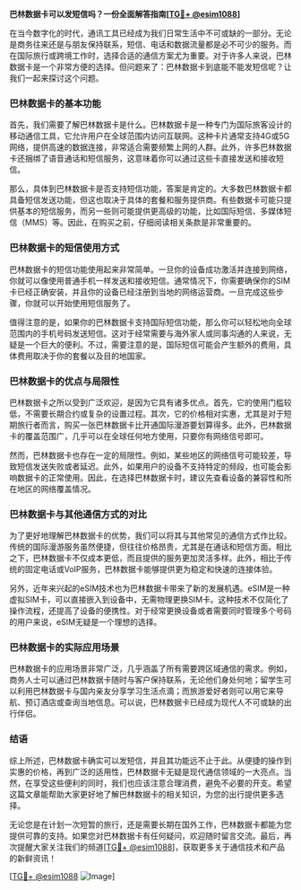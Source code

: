 **巴林数据卡可以发短信吗？一份全面解答指南[[TG💪+ @esim1088](https://t.me/s/esim1088)]**

在当今数字化的时代，通讯工具已经成为我们日常生活中不可或缺的一部分。无论是商务往来还是与朋友保持联系，短信、电话和数据流量都是必不可少的服务。而在国际旅行或跨境工作时，选择合适的通信方案尤为重要。对于许多人来说，巴林数据卡是一个非常方便的选择。但问题来了：巴林数据卡到底能不能发短信呢？让我们一起来探讨这个问题。

### 巴林数据卡的基本功能

首先，我们需要了解巴林数据卡是什么。巴林数据卡是一种专门为国际旅客设计的移动通信工具，它允许用户在全球范围内访问互联网。这种卡片通常支持4G或5G网络，提供高速的数据连接，非常适合需要频繁上网的人群。此外，许多巴林数据卡还捆绑了语音通话和短信服务，这意味着你可以通过这些卡直接发送和接收短信。

那么，具体到巴林数据卡是否支持短信功能，答案是肯定的。大多数巴林数据卡都具备短信发送功能，但这也取决于具体的套餐和服务提供商。有些数据卡可能只提供基本的短信服务，而另一些则可能提供更高级的功能，比如国际短信、多媒体短信（MMS）等。因此，在购买之前，仔细阅读相关条款是非常重要的。

### 巴林数据卡的短信使用方式

巴林数据卡的短信功能使用起来非常简单。一旦你的设备成功激活并连接到网络，你就可以像使用普通手机一样发送和接收短信。通常情况下，你需要确保你的SIM卡已经正确安装，并且你的设备已经注册到当地的网络运营商。一旦完成这些步骤，你就可以开始使用短信服务了。

值得注意的是，如果你的巴林数据卡支持国际短信功能，那么你可以轻松地向全球范围内的手机号码发送短信。这对于经常需要与海外家人或同事沟通的人来说，无疑是一个巨大的便利。不过，需要注意的是，国际短信可能会产生额外的费用，具体费用取决于你的套餐以及目的地国家。

### 巴林数据卡的优点与局限性

巴林数据卡之所以受到广泛欢迎，是因为它具有诸多优点。首先，它的使用门槛较低，不需要长期合约或复杂的设置过程。其次，它的价格相对实惠，尤其是对于短期旅行者而言，购买一张巴林数据卡比开通国际漫游要划算得多。此外，巴林数据卡的覆盖范围广，几乎可以在全球任何地方使用，只要你有网络信号即可。

然而，巴林数据卡也存在一定的局限性。例如，某些地区的网络信号可能较差，导致短信发送失败或者延迟。此外，如果用户的设备不支持特定的频段，也可能会影响数据卡的正常使用。因此，在选择巴林数据卡时，建议先查看设备的兼容性和所在地区的网络覆盖情况。

### 巴林数据卡与其他通信方式的对比

为了更好地理解巴林数据卡的优势，我们可以将其与其他常见的通信方式作比较。传统的国际漫游服务虽然便捷，但往往价格昂贵，尤其是在通话和短信方面。相比之下，巴林数据卡不仅成本更低，而且提供的服务更加灵活多样。此外，相比于传统的固定电话或VoIP服务，巴林数据卡能够提供更为稳定和快速的连接体验。

另外，近年来兴起的eSIM技术也为巴林数据卡带来了新的发展机遇。eSIM是一种虚拟SIM卡，可以直接嵌入到设备中，无需物理更换SIM卡。这种技术不仅简化了操作流程，还提高了设备的便携性。对于经常更换设备或者需要同时管理多个号码的用户来说，eSIM无疑是一个理想的选择。

### 巴林数据卡的实际应用场景

巴林数据卡的应用场景非常广泛，几乎涵盖了所有需要跨区域通信的需求。例如，商务人士可以通过巴林数据卡随时与客户保持联系，无论他们身处何地；留学生可以利用巴林数据卡与国内亲友分享学习生活点滴；而旅游爱好者则可以用它来导航、预订酒店或查询当地信息。可以说，巴林数据卡已经成为现代人不可或缺的出行伴侣。

### 结语

综上所述，巴林数据卡确实可以发短信，并且其功能远不止于此。从便捷的操作到实惠的价格，再到广泛的适用性，巴林数据卡无疑是现代通信领域的一大亮点。当然，在享受这些便利的同时，我们也应该注意合理消费，避免不必要的开支。希望这篇文章能帮助大家更好地了解巴林数据卡的相关知识，为您的出行提供更多选择。

无论您是在计划一次短暂的旅行，还是需要长期在国外工作，巴林数据卡都能为您提供可靠的支持。如果您对巴林数据卡有任何疑问，欢迎随时留言交流。最后，再次提醒大家关注我们的频道[[TG💪+ @esim1088](https://t.me/s/esim1088)]，获取更多关于通信技术和产品的新鲜资讯！

[[TG💪+ @esim1088](https://t.me/s/esim1088) ![Image](https://i.postimg.cc/4NQfJmqS/Snipaste-2025-05-13-00-14-12.png)]